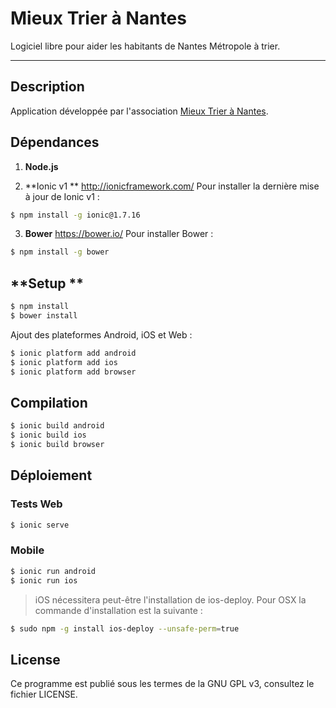 Mieux Trier à Nantes
=====================

Logiciel libre pour aider les habitants de Nantes Métropole à trier.

----------

## **Description**
Application développée par l'association [Mieux Trier à Nantes](https://mieuxtrieranantes.wordpress.com/).

## **Dépendances**
1. **Node.js**

2. **Ionic v1 **
http://ionicframework.com/
Pour installer la dernière mise à jour de Ionic v1 :
```bash
$ npm install -g ionic@1.7.16
```

3. **Bower**
https://bower.io/
Pour installer Bower :
```bash
$ npm install -g bower
```

## **Setup **
```bash
$ npm install
$ bower install
```
Ajout des plateformes Android, iOS et Web :
```bash
$ ionic platform add android
$ ionic platform add ios
$ ionic platform add browser
```

## **Compilation**
```bash
$ ionic build android
$ ionic build ios
$ ionic build browser
```

## **Déploiement**
### Tests Web ###
```bash
$ ionic serve
```
### Mobile ###
```bash
$ ionic run android
$ ionic run ios
```
>iOS nécessitera peut-être l'installation de ios-deploy. Pour OSX la commande d'installation est la suivante :
```bash
$ sudo npm -g install ios-deploy --unsafe-perm=true
```

## License ##
Ce programme est publié sous les termes de la GNU GPL v3, consultez le fichier LICENSE.
